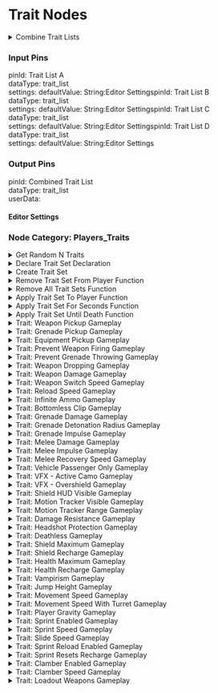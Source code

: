 # Trait Nodes

<details>
<summary>Combine Trait Lists

### Input Pins

pinId: Trait List A\
dataType: trait_list\
settings: defaultValue: String:Editor SettingspinId: Trait List B\
dataType: trait_list\
settings: defaultValue: String:Editor SettingspinId: Trait List C\
dataType: trait_list\
settings: defaultValue: String:Editor SettingspinId: Trait List D\
dataType: trait_list\
settings: defaultValue: String:Editor Settings

### Output Pins

pinId: Combined Trait List\
dataType: trait_list\
userData:

#### Editor Settings

### Node Category: Players_Traits</summary>
</details>

<details>
<summary>Get Random N Traits</summary>

### Node Rules

ruleID: RequiredNodeInput\
RequiredProperties: Trait List\
N

### Input Pins

pinId: Trait List\
dataType: trait\_list

#### Editor Settings

pinId: N\
dataType: number

#### Editor Settings

MinRange: 0\
Step: 1.0

### Output Pins

pinId: New List\
dataType: trait\_list\
userData:

#### Editor Settings

#### Editor Settings

### Node Category: Players\_Traits
</details>

<details>
<summary>Declare Trait Set Declaration</summary>

### Node Rules

ruleID: RequiredNodeInput\
RequiredProperties: Identifier

### Input Pins

pinId: Identifier\
dataType: identifier

#### Editor Settings

pinId: Trait A\
dataType: forge\_trait

#### Editor Settings

settings: defaultValue: String: nil

pinId: Trait B\
dataType: forge\_trait

#### Editor Settings

settings: defaultValue: String: nil

pinId: Trait List\
dataType: trait\_list\
settings: defaultValue: String:

#### Editor Settings

userData:

#### Editor Settings

### Node Category: Players\_Traits
</details>

<details>
<summary>Create Trait Set</summary>

### Node Rules

ruleID: RequiredNodeInput\
RequiredProperties: Identifier

### Input Pins

pinId: ActionStart\
dataType: execute

pinId: Identifier\
dataType: identifier

#### Editor Settings

pinId: Trait A\
dataType: forge\_trait

#### Editor Settings

settings: defaultValue: String: nil

pinId: Trait B\
dataType: forge\_trait

#### Editor Settings

settings: defaultValue: String: nil

pinId: Trait List\
dataType: trait\_list\
settings: defaultValue: String: nil

#### Editor Settings

### Output Pins

pinId: ActionComplete\
dataType: execute userData:

#### Editor Settings

### Node Category: Unused
</details>

<details>
<summary>Remove Trait Set From Player Function</summary>

### Node Rules

ruleID: RequiredNodeInput\
RequiredProperties: Identifier\
Player\
Remove Immediately

### Input Pins

pinId: ActionStart\
dataType: execute

pinId: Identifier\
dataType: identifier

#### Editor Settings

pinId: Player\
dataType: object

#### Editor Settings

pinId: Remove Immediately\
dataType: bool

#### Editor Settings

### Output Pins

pinId: ActionComplete\
dataType: execute userData:

#### Editor Settings

### Node Category: Players\_Traits
</details>

<details>
<summary>Remove All Trait Sets Function</summary>

### Node Rules

ruleID: RequiredNodeInput\
RequiredProperties: Player\
Remove Immediately

### Input Pins

pinId: ActionStart\
dataType: execute

pinId: Player\
dataType: object

#### Editor Settings

pinId: Remove Immediately\
dataType: bool

#### Editor Settings

### Output Pins

pinId: ActionComplete\
dataType: execute userData:

#### Editor Settings

### Node Category: Players\_Traits
</details>

<details>
<summary>Apply Trait Set To Player Function</summary>

### Node Rules

ruleID: RequiredNodeInput\
RequiredProperties: Identifier\
Player\
Apply Immediately

### Input Pins

pinId: ActionStart\
dataType: execute

pinId: Identifier\
dataType: identifier

#### Editor Settings

pinId: Player\
dataType: object

#### Editor Settings

pinId: Apply Immediately\
dataType: bool

#### Editor Settings

### Output Pins

pinId: ActionComplete\
dataType: execute userData:

#### Editor Settings

### Node Category: Players\_Traits
</details>

<details>
<summary>Apply Trait Set For Seconds Function</summary>

### Node Rules

ruleID: RequiredNodeInput\
RequiredProperties: Identifier\
Player\
Seconds

### Input Pins

pinId: ActionStart\
dataType: execute

pinId: Identifier\
dataType: identifier

#### Editor Settings

pinId: Player\
dataType: object

#### Editor Settings

pinId: Seconds\
dataType: number

#### Editor Settings

MinRange: 0

### Output Pins

pinId: ActionComplete\
dataType: execute userData:

#### Editor Settings

### Node Category: Players\_Traits
</details>

<details>
<summary>Apply Trait Set Until Death Function</summary>

### Node Rules

ruleID: RequiredNodeInput\
RequiredProperties: Identifier\
Player

### Input Pins

pinId: ActionStart\
dataType: execute

pinId: Identifier\
dataType: identifier

#### Editor Settings

pinId: Player\
dataType: object

#### Editor Settings

### Output Pins

pinId: ActionComplete\
dataType: execute userData:

#### Editor Settings

### Node Category: Players\_Traits
</details>

<details>
<summary>Trait: Weapon Pickup Gameplay</summary>

### Node Rules

ruleID: RequiredNodeInput\
RequiredProperties: Enabled

### Input Pins

pinId: Enabled\
dataType: bool

#### Editor Settings

### Output Pins

pinId: Trait: Weapon Pickup\
dataType: forge\_trait\
userData:

#### Editor Settings

#### Editor Settings

### Node Category: Players\_Traits
</details>

<details>
<summary>Trait: Grenade Pickup Gameplay</summary>

### Node Rules

ruleID: RequiredNodeInput\
RequiredProperties: Enabled

### Input Pins

pinId: Enabled\
dataType: bool

#### Editor Settings

### Output Pins

pinId: Trait: Grenade Pickup\
dataType: forge\_trait\
userData:

#### Editor Settings

#### Editor Settings

### Node Category: Players\_Traits
</details>

<details>
<summary>Trait: Equipment Pickup Gameplay</summary>

### Node Rules

ruleID: RequiredNodeInput\
RequiredProperties: Enabled

### Input Pins

pinId: Enabled\
dataType: bool

#### Editor Settings

### Output Pins

pinId: Trait: Equipment Pickup\
dataType: forge\_trait\
userData:

#### Editor Settings

#### Editor Settings

### Node Category: Players\_Traits
</details>

<details>
<summary>Trait: Prevent Weapon Firing Gameplay</summary>

### Node Rules

ruleID: RequiredNodeInput\
RequiredProperties: Prevent Firing

### Input Pins

pinId: Prevent Firing\
dataType: bool

#### Editor Settings

### Output Pins

pinId: Trait: Prevent Weapon Firing\
dataType: forge\_trait\
userData:

#### Editor Settings

#### Editor Settings

### Node Category: Players\_Traits
</details>

<details>
<summary>Trait: Prevent Grenade Throwing Gameplay</summary>

### Node Rules

ruleID: RequiredNodeInput\
RequiredProperties: Prevent Throwing

### Input Pins

pinId: Prevent Throwing\
dataType: bool

#### Editor Settings

### Output Pins

pinId: Trait: Prevent Grenade Throwing\
dataType: forge\_trait\
userData:

#### Editor Settings

#### Editor Settings

### Node Category: Players\_Traits
</details>

<details>
<summary>Trait: Weapon Dropping Gameplay</summary>

### Node Rules

ruleID: RequiredNodeInput\
RequiredProperties: Weapons Persist On Drop

### Input Pins

pinId: Weapons Persist On Drop\
dataType: bool

#### Editor Settings

### Output Pins

pinId: Trait: Weapon Dropping\
dataType: forge\_trait\
userData:

#### Editor Settings

#### Editor Settings

### Node Category: Players\_Traits
</details>

<details>
<summary>Trait: Weapon Damage Gameplay</summary>

### Node Rules

ruleID: RequiredNodeInput\
RequiredProperties: Scalar

### Input Pins

pinId: Scalar\
dataType: number

#### Editor Settings

MinRange: 0\
Step: 0.05

### Output Pins

pinId: Trait: Weapon Damage\
dataType: forge\_trait\
userData:

#### Editor Settings

#### Editor Settings

### Node Category: Players\_Traits
</details>

<details>
<summary>Trait: Weapon Switch Speed Gameplay</summary>

### Node Rules

ruleID: RequiredNodeInput\
RequiredProperties: Scalar

### Input Pins

pinId: Scalar\
dataType: number

#### Editor Settings

MinRange: 0.05\
Step: 0.05

### Output Pins

pinId: Trait: Weapon Switch Speed\
dataType: forge\_trait\
userData:

#### Editor Settings

#### Editor Settings

### Node Category: Players\_Traits
</details>

<details>
<summary>Trait: Reload Speed Gameplay</summary>

### Node Rules

ruleID: RequiredNodeInput\
RequiredProperties: Empty Reload Scalar\
Tactical Reload Scalar

### Input Pins

pinId: Empty Reload Scalar\
dataType: number

#### Editor Settings

MinRange: 0.05\
Step: 0.05

pinId: Tactical Reload Scalar\
dataType: number

#### Editor Settings

MinRange: 0.05\
Step: 0.05

### Output Pins

pinId: Trait: Reload Speed\
dataType: forge\_trait\
userData:

#### Editor Settings

#### Editor Settings

### Node Category: Players\_Traits
</details>

<details>
<summary>Trait: Infinite Ammo Gameplay</summary>

### Node Rules

ruleID: RequiredNodeInput\
RequiredProperties: Enabled

### Input Pins

pinId: Enabled\
dataType: bool

#### Editor Settings

### Output Pins

pinId: Trait: Infinite Ammo\
dataType: forge\_trait\
userData:

#### Editor Settings

#### Editor Settings

### Node Category: Players\_Traits
</details>

<details>
<summary>Trait: Bottomless Clip Gameplay</summary>

### Node Rules

ruleID: RequiredNodeInput\
RequiredProperties: Enabled

### Input Pins

pinId: Enabled\
dataType: bool

#### Editor Settings

### Output Pins

pinId: Trait: Bottomless Clip\
dataType: forge\_trait\
userData:

#### Editor Settings

#### Editor Settings

### Node Category: Players\_Traits
</details>

<details>
<summary>Trait: Grenade Damage Gameplay</summary>

### Node Rules

ruleID: RequiredNodeInput\
RequiredProperties: Scalar

### Input Pins

pinId: Scalar\
dataType: number

#### Editor Settings

MinRange: 0\
Step: 0.05

### Output Pins

pinId: Trait: Grenade Damage\
dataType: forge\_trait\
userData:

#### Editor Settings

#### Editor Settings

### Node Category: Players\_Traits
</details>

<details>
<summary>Trait: Grenade Detonation Radius Gameplay</summary>

### Node Rules

ruleID: RequiredNodeInput\
RequiredProperties: Scalar

### Input Pins

pinId: Scalar\
dataType: number

#### Editor Settings

MinRange: 0\
Step: 0.05

### Output Pins

pinId: Trait: Grenade Detonation Radius\
dataType: forge\_trait\
userData:

#### Editor Settings

#### Editor Settings

### Node Category: Players\_Traits
</details>

<details>
<summary>Trait: Grenade Impulse Gameplay</summary>

### Node Rules

ruleID: RequiredNodeInput\
RequiredProperties: Scalar

### Input Pins

pinId: Scalar\
dataType: number

#### Editor Settings

MinRange: 0\
Step: 0.05

### Output Pins

pinId: Trait: Grenade Impulse\
dataType: forge\_trait\
userData:

#### Editor Settings

#### Editor Settings

### Node Category: Players\_Traits
</details>

<details>
<summary>Trait: Melee Damage Gameplay</summary>

### Node Rules

ruleID: RequiredNodeInput\
RequiredProperties: Scalar

### Input Pins

pinId: Scalar\
dataType: number

#### Editor Settings

MinRange: 0\
Step: 0.05

### Output Pins

pinId: Trait: Melee Damage\
dataType: forge\_trait\
userData:

#### Editor Settings

#### Editor Settings

### Node Category: Players\_Traits
</details>

<details>
<summary>Trait: Melee Impulse Gameplay</summary>

### Node Rules

ruleID: RequiredNodeInput\
RequiredProperties: Scalar

### Input Pins

pinId: Scalar\
dataType: number

#### Editor Settings

MinRange: 0\
Step: 0.05

### Output Pins

pinId: Trait: Melee Impulse\
dataType: forge\_trait\
userData:

#### Editor Settings

#### Editor Settings

### Node Category: Players\_Traits
</details>

<details>
<summary>Trait: Melee Recovery Speed Gameplay</summary>

### Node Rules

ruleID: RequiredNodeInput\
RequiredProperties: Scalar

### Input Pins

pinId: Scalar\
dataType: number

#### Editor Settings

MinRange: 0.05\
Step: 0.05

### Output Pins

pinId: Trait: Melee Recovery Speed\
dataType: forge\_trait\
userData:

#### Editor Settings

MinRange: 0\
Step: 0.05

#### Editor Settings

### Node Category: Players\_Traits
</details>

<details>
<summary>Trait: Vehicle Passenger Only Gameplay</summary>

### Node Rules

ruleID: RequiredNodeInput\
RequiredProperties: Enabled

### Input Pins

pinId: Enabled\
dataType: bool

#### Editor Settings

### Output Pins

pinId: Trait: Vehicle Passenger Only\
dataType: forge\_trait\
userData:

#### Editor Settings

#### Editor Settings

### Node Category: Players\_Traits
</details>

<details>
<summary>Trait: VFX - Active Camo Gameplay</summary>

### Node Rules

ruleID: RequiredNodeInput\
RequiredProperties: Intensity Scalar\
Interpolation Scalar

### Input Pins

pinId: Intensity Scalar\
dataType: number

#### Editor Settings

MinRange: 0\
MaxRange: 1\
Step: 0.05

pinId: Interpolation Scalar\
dataType: number

#### Editor Settings

MinRange: 0\
Step: 0.05

### Output Pins

pinId: Trait: VFX - Active Camo\
dataType: forge\_trait\
userData:

#### Editor Settings

MinRange: 0\
Step: 0.05

#### Editor Settings

### Node Category: Players\_Traits
</details>

<details>
<summary>Trait: VFX - Overshield Gameplay</summary>

### Node Rules

ruleID: RequiredNodeInput\
RequiredProperties: Enabled

### Input Pins

pinId: Enabled\
dataType: bool

#### Editor Settings

### Output Pins

pinId: Trait: VFX - Overshield\
dataType: forge\_trait\
userData:

#### Editor Settings

#### Editor Settings

### Node Category: Players\_Traits
</details>

<details>
<summary>Trait: Shield HUD Visible Gameplay</summary>

### Node Rules

ruleID: RequiredNodeInput\
RequiredProperties: Enabled

### Input Pins

pinId: Enabled\
dataType: bool

#### Editor Settings

### Output Pins

pinId: Trait: Shield HUD Visible\
dataType: forge\_trait\
userData:

#### Editor Settings

#### Editor Settings

### Node Category: Players\_Traits
</details>

<details>
<summary>Trait: Motion Tracker Visible Gameplay</summary>

### Node Rules

ruleID: RequiredNodeInput\
RequiredProperties: Motion Tracker Enabled

### Input Pins

pinId: Motion Tracker Enabled\
dataType: bool

#### Editor Settings

pinId: Enabled While Zooming\
dataType: bool\
settings: defaultValue: Bool: false

#### Editor Settings

### Output Pins

pinId: Trait: Motion Tracker Visible\
dataType: forge\_trait\
userData:

#### Editor Settings

#### Editor Settings

### Node Category: Players\_Traits
</details>

<details>
<summary>Trait: Motion Tracker Range Gameplay</summary>

### Node Rules

ruleID: RequiredNodeInput\
RequiredProperties: Inner Ring Scalar\
Extended Range Scalar\
Vehicle Range Scalar

### Input Pins

pinId: Inner Ring Scalar\
dataType: number

#### Editor Settings

MinRange: 0\
Step: 0.05

pinId: Extended Range Scalar\
dataType: number

#### Editor Settings

MinRange: 0\
Step: 0.05

pinId: Vehicle Range Scalar\
dataType: number

#### Editor Settings

MinRange: 0\
Step: 0.05

### Output Pins

pinId: Trait: Motion Tracker Range\
dataType: forge\_trait\
userData:

#### Editor Settings

#### Editor Settings

### Node Category: Players\_Traits
</details>

<details>
<summary>Trait: Damage Resistance Gameplay</summary>

### Node Rules

ruleID: RequiredNodeInput\
RequiredProperties: Direct Damage Scalar\
Grenade Damage Scalar\
Explosive Damage Scalar

### Input Pins

pinId: Direct Damage Scalar\
dataType: number

#### Editor Settings

MinRange: 0\
Step: 0.05

pinId: Grenade Damage Scalar\
dataType: number

#### Editor Settings

MinRange: 0\
Step: 0.05

pinId: Explosive Damage Scalar\
dataType: number

#### Editor Settings

MinRange: 0\
Step: 0.05

### Output Pins

pinId: Trait: Damage Resistance\
dataType: forge\_trait\
userData:

#### Editor Settings

#### Editor Settings

### Node Category: Players\_Traits
</details>

<details>
<summary>Trait: Headshot Protection Gameplay</summary>

### Node Rules

ruleID: RequiredNodeInput\
RequiredProperties: Enabled

### Input Pins

pinId: Enabled\
dataType: bool

#### Editor Settings

### Output Pins

pinId: Trait: Headshot Protection\
dataType: forge\_trait\
userData:

#### Editor Settings

#### Editor Settings

### Node Category: Players\_Traits
</details>

<details>
<summary>Trait: Deathless Gameplay</summary>

### Node Rules

ruleID: RequiredNodeInput\
RequiredProperties: Enabled

### Input Pins

pinId: Enabled\
dataType: bool

#### Editor Settings

### Output Pins

pinId: Trait: Deathless\
dataType: forge\_trait\
userData:

#### Editor Settings

#### Editor Settings

### Node Category: Players\_Traits
</details>

<details>
<summary>Trait: Shield Maximum Gameplay</summary>

### Node Rules

ruleID: RequiredNodeInput\
RequiredProperties: Scalar

### Input Pins

pinId: Scalar\
dataType: number

#### Editor Settings

MinRange: 0\
MaxRange: 6.5\
Step: 0.05

### Output Pins

pinId: Trait: Shield Maximum\
dataType: forge\_trait\
userData:

#### Editor Settings

#### Editor Settings

### Node Category: Players\_Traits
</details>

<details>
<summary>Trait: Shield Recharge Gameplay</summary>

### Node Rules

ruleID: RequiredNodeInput\
RequiredProperties: Recharge Delay Scalar\
Recharge Rate Scalar

### Input Pins

pinId: Recharge Delay Scalar\
dataType: number

#### Editor Settings

MinRange: -1000\
MaxRange: 1000\
Step: 0.05

pinId: Recharge Rate Scalar\
dataType: number

#### Editor Settings

MinRange: -1\
MaxRange: 1000\
Step: 0.05

### Output Pins

pinId: Trait: Shield Recharge\
dataType: forge\_trait\
userData:

#### Editor Settings

#### Editor Settings

### Node Category: Players\_Traits
</details>

<details>
<summary>Trait: Health Maximum Gameplay</summary>

### Node Rules

ruleID: RequiredNodeInput\
RequiredProperties: Scalar

### Input Pins

pinId: Scalar\
dataType: number

#### Editor Settings

MinRange: 0\
MaxRange: 10\
Step: 0.05

### Output Pins

pinId: Trait: Health Maximum\
dataType: forge\_trait\
userData:

#### Editor Settings

#### Editor Settings

### Node Category: Players\_Traits
</details>

<details>
<summary>Trait: Health Recharge Gameplay</summary>

### Node Rules

ruleID: RequiredNodeInput\
RequiredProperties: Recharge Delay Scalar\
Recharge Rate Scalar

### Input Pins

pinId: Recharge Delay Scalar\
dataType: number

#### Editor Settings

MinRange: -1000\
MaxRange: 1000\
Step: 0.05

pinId: Recharge Rate Scalar\
dataType: number

#### Editor Settings

MinRange: -1\
MaxRange: 1000\
Step: 0.05

### Output Pins

pinId: Trait: Health Recharge\
dataType: forge\_trait\
userData:

#### Editor Settings

#### Editor Settings

### Node Category: Players\_Traits
</details>

<details>
<summary>Trait: Vampirism Gameplay</summary>

### Node Rules

ruleID: RequiredNodeInput\
RequiredProperties: Shield Scalar\
Health Scalar

### Input Pins

pinId: Shield Scalar\
dataType: number

#### Editor Settings

MinRange: 0\
Step: 0.05

pinId: Health Scalar\
dataType: number

#### Editor Settings

MinRange: 0\
Step: 0.05

### Output Pins

pinId: Trait: Vampirism\
dataType: forge\_trait\
userData:

#### Editor Settings

#### Editor Settings

### Node Category: Players\_Traits
</details>

<details>
<summary>Trait: Jump Height Gameplay</summary>

### Node Rules

ruleID: RequiredNodeInput\
RequiredProperties: Scalar

### Input Pins

pinId: Scalar\
dataType: number

#### Editor Settings

MinRange: 0\
Step: 0.05

### Output Pins

pinId: Trait: Jump Height\
dataType: forge\_trait\
userData:

#### Editor Settings

#### Editor Settings

### Node Category: Players\_Traits
</details>

<details>
<summary>Trait: Movement Speed Gameplay</summary>

### Node Rules

ruleID: RequiredNodeInput\
RequiredProperties: Scalar

### Input Pins

pinId: Scalar\
dataType: number

#### Editor Settings

MinRange: 0\
Step: 0.05

### Output Pins

pinId: Trait: Movement Speed\
dataType: forge\_trait\
userData:

#### Editor Settings

#### Editor Settings

### Node Category: Players\_Traits
</details>

<details>
<summary>Trait: Movement Speed With Turret Gameplay</summary>

### Node Rules

ruleID: RequiredNodeInput\
RequiredProperties: Scalar

### Input Pins

pinId: Scalar\
dataType: number

#### Editor Settings

MinRange: 0\
Step: 0.05

### Output Pins

pinId: Trait: Movement Speed With Turret\
dataType: forge\_trait\
userData:

#### Editor Settings

#### Editor Settings

### Node Category: Players\_Traits
</details>

<details>
<summary>Trait: Player Gravity Gameplay</summary>

### Node Rules

ruleID: RequiredNodeInput\
RequiredProperties: Scalar

### Input Pins

pinId: Scalar\
dataType: number

#### Editor Settings

MinRange: -1000\
Step: 0.05

### Output Pins

pinId: Trait: Player Gravity\
dataType: forge\_trait\
userData:

#### Editor Settings

#### Editor Settings

### Node Category: Players\_Traits
</details>

<details>
<summary>Trait: Sprint Enabled Gameplay</summary>

### Node Rules

ruleID: RequiredNodeInput\
RequiredProperties: Enabled

### Input Pins

pinId: Enabled\
dataType: bool

#### Editor Settings

### Output Pins

pinId: Trait: Sprint Enabled\
dataType: forge\_trait\
userData:

#### Editor Settings

#### Editor Settings

### Node Category: Players\_Traits
</details>

<details>
<summary>Trait: Sprint Speed Gameplay</summary>

### Node Rules

ruleID: RequiredNodeInput\
RequiredProperties: Top Speed Scalar\
Time to Top Speed Scalar

### Input Pins

pinId: Top Speed Scalar\
dataType: number

#### Editor Settings

MinRange: 0\
Step: 0.05

pinId: Time to Top Speed Scalar\
dataType: number

#### Editor Settings

MinRange: 0\
Step: 0.05

### Output Pins

pinId: Trait: Sprint Speed\
dataType: forge\_trait\
userData:

#### Editor Settings

#### Editor Settings

### Node Category: Players\_Traits
</details>

<details>
<summary>Trait: Slide Speed Gameplay</summary>

### Node Rules

ruleID: RequiredNodeInput\
RequiredProperties: Slide Speed Scalar\
Slide Duration Scalar

### Input Pins

pinId: Slide Speed Scalar\
dataType: number

#### Editor Settings

MinRange: 0\
Step: 0.05

pinId: Slide Duration Scalar\
dataType: number

#### Editor Settings

MinRange: 0\
Step: 0.05

### Output Pins

pinId: Trait: Slide Speed\
dataType: forge\_trait\
userData:

#### Editor Settings

#### Editor Settings

### Node Category: Players\_Traits
</details>

<details>
<summary>Trait: Sprint Reload Enabled Gameplay</summary>

### Node Rules

ruleID: RequiredNodeInput\
RequiredProperties: Enabled

### Input Pins

pinId: Enabled\
dataType: bool

#### Editor Settings

### Output Pins

pinId: Trait: Sprint Reload Enabled\
dataType: forge\_trait\
userData:

#### Editor Settings

#### Editor Settings

### Node Category: Players\_Traits
</details>

<details>
<summary>Trait: Sprint Resets Recharge Gameplay</summary>

### Node Rules

ruleID: RequiredNodeInput\
RequiredProperties: Enabled

### Input Pins

pinId: Enabled\
dataType: bool

#### Editor Settings

### Output Pins

pinId: Trait: Sprint Resets Recharge\
dataType: forge\_trait\
userData:

#### Editor Settings

#### Editor Settings

### Node Category: Players\_Traits
</details>

<details>
<summary>Trait: Clamber Enabled Gameplay</summary>

### Node Rules

ruleID: RequiredNodeInput\
RequiredProperties: Enabled

### Input Pins

pinId: Enabled\
dataType: bool

#### Editor Settings

### Output Pins

pinId: Trait: Clamber Enabled\
dataType: forge\_trait\
userData:

#### Editor Settings

#### Editor Settings

### Node Category: Players\_Traits
</details>

<details>
<summary>Trait: Clamber Speed Gameplay</summary>

### Node Rules

ruleID: RequiredNodeInput\
RequiredProperties: Scalar

### Input Pins

pinId: Scalar\
dataType: number

#### Editor Settings

MinRange: 0.05\
Step: 0.05

### Output Pins

pinId: Trait: Clamber Speed\
dataType: forge\_trait\
userData:

#### Editor Settings

#### Editor Settings

### Node Category: Players\_Traits
</details>

<details>
<summary>Trait: Loadout Weapons Gameplay</summary>

### Node Rules

ruleID: RequiredNodeInput\
RequiredProperties: Primary Weapon Type

### Input Pins

pinId: Primary Weapon Type\
dataType: weapon\_type

#### Editor Settings

pinId: Secondary Weapon Type\
dataType: weapon\_type\
settings: defaultValue: String: nil

#### Editor Settings

### Output Pins

pinId: Trait: Loadout Weapons\
dataType: forge\_trait\
userData:

#### Editor Settings

#### Editor Settings

### Node Category: Players\_Traits\\
</details>
